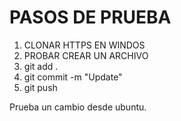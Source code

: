 # PASOS DE PRUEBA
1. CLONAR HTTPS EN WINDOS
2. PROBAR CREAR UN ARCHIVO
3. git add .
4. git commit -m "Update"
5. git push

Prueba un cambio desde ubuntu.
